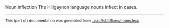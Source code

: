Noun inflection
The Hiligaynon language nouns inflect in cases.



* * *
<small>This (part of) documentation was generated from [../src/fst/affixes/nouns.lexc](http://github.com/giellalt/lang-hil/blob/main/../src/fst/affixes/nouns.lexc)</small>